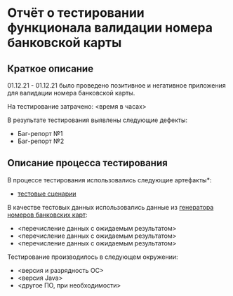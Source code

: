 # Отчёт о тестировании функционала валидации номера банковской карты

## Краткое описание

01.12.21 - 01.12.21 было проведено позитивное и негативное приложения для валидации номера банковской карты.

На тестирование затрачено: <время в часах>

В результате тестирования выявлены следующие дефекты:
* Баг-репорт №1
* Баг-репорт №2


## Описание процесса тестирования

В процессе тестирования использовались следующие артефакты*:
* [тестовые сценарии](https://docs.google.com/spreadsheets/d/1eEN5cjjawsfRiqSg8lN7AYtahwVVAV_R3Pu-moX-F88/edit?usp=sharing)

В качестве тестовых данных использовались данные из [генератора номеров банковских карт](https://www.freeformatter.com/credit-card-number-generator-validator.html):
* <перечисление данных с ожидаемым результатом>
* <перечисление данных с ожидаемым результатом>
* <перечисление данных с ожидаемым результатом>

Тестирование производилось в следующем окружении:
* <версия и разрядность ОС>
* <версия Java>
* <другое ПО, при необходимости>
